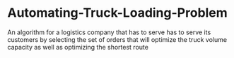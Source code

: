 # Automating-Truck-Loading-Problem
An algorithm for a logistics company that has to serve has to serve its customers by selecting the set of orders that will optimize the truck volume capacity as well as optimizing the shortest route
